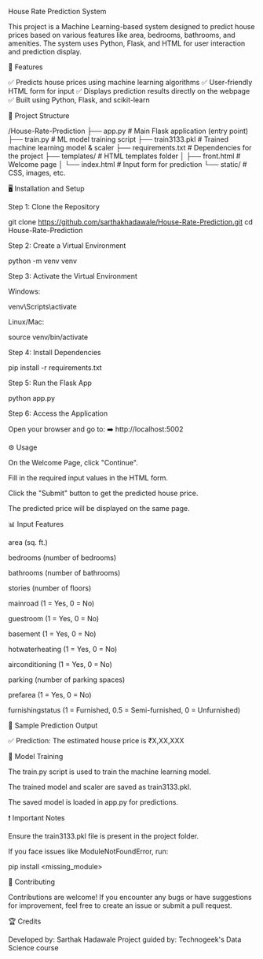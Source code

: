 House Rate Prediction System

This project is a Machine Learning-based system designed to predict house prices based on various features like area, bedrooms, bathrooms, and amenities. The system uses Python, Flask, and HTML for user interaction and prediction display.

🚀 Features

✅ Predicts house prices using machine learning algorithms
✅ User-friendly HTML form for input
✅ Displays prediction results directly on the webpage
✅ Built using Python, Flask, and scikit-learn

📂 Project Structure

/House-Rate-Prediction
├── app.py            # Main Flask application (entry point)
├── train.py          # ML model training script
├── train3133.pkl     # Trained machine learning model & scaler
├── requirements.txt  # Dependencies for the project
├── templates/        # HTML templates folder
│   ├── front.html    # Welcome page
│   └── index.html    # Input form for prediction
└── static/           # CSS, images, etc.

🖥️ Installation and Setup

Step 1: Clone the Repository

git clone https://github.com/sarthakhadawale/House-Rate-Prediction.git
cd House-Rate-Prediction

Step 2: Create a Virtual Environment

python -m venv venv

Step 3: Activate the Virtual Environment

Windows:

venv\Scripts\activate

Linux/Mac:

source venv/bin/activate

Step 4: Install Dependencies

pip install -r requirements.txt

Step 5: Run the Flask App

python app.py

Step 6: Access the Application

Open your browser and go to: ➡️ http://localhost:5002

⚙️ Usage

On the Welcome Page, click "Continue".

Fill in the required input values in the HTML form.

Click the "Submit" button to get the predicted house price.

The predicted price will be displayed on the same page.

📊 Input Features

area (sq. ft.)

bedrooms (number of bedrooms)

bathrooms (number of bathrooms)

stories (number of floors)

mainroad (1 = Yes, 0 = No)

guestroom (1 = Yes, 0 = No)

basement (1 = Yes, 0 = No)

hotwaterheating (1 = Yes, 0 = No)

airconditioning (1 = Yes, 0 = No)

parking (number of parking spaces)

prefarea (1 = Yes, 0 = No)

furnishingstatus (1 = Furnished, 0.5 = Semi-furnished, 0 = Unfurnished)

🔎 Sample Prediction Output

✅ Prediction: The estimated house price is ₹X,XX,XXX

🧩 Model Training

The train.py script is used to train the machine learning model.

The trained model and scaler are saved as train3133.pkl.

The saved model is loaded in app.py for predictions.

❗ Important Notes

Ensure the train3133.pkl file is present in the project folder.

If you face issues like ModuleNotFoundError, run:

pip install <missing_module>

🤝 Contributing

Contributions are welcome! If you encounter any bugs or have suggestions for improvement, feel free to create an issue or submit a pull request.

🏆 Credits

Developed by: Sarthak Hadawale
Project guided by: Technogeek's Data Science course

